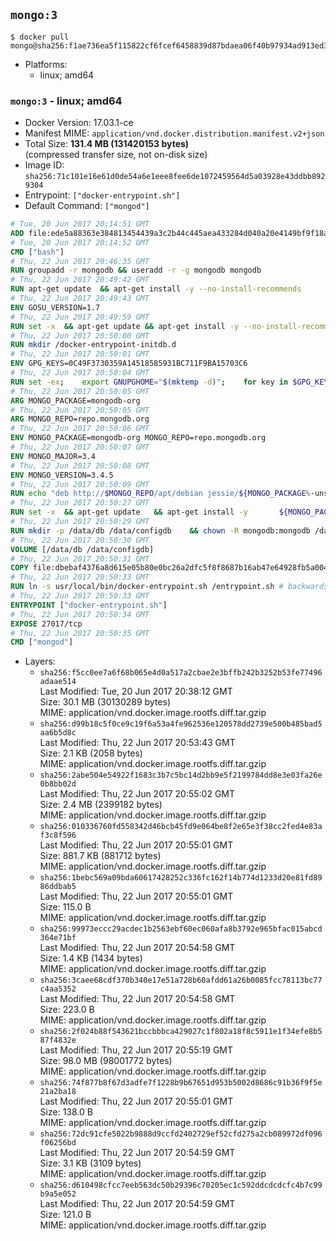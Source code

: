 ## `mongo:3`

```console
$ docker pull mongo@sha256:f1ae736ea5f115822cf6fcef6458839d87bdaea06f40b97934ad913ed348f67d
```

-	Platforms:
	-	linux; amd64

### `mongo:3` - linux; amd64

-	Docker Version: 17.03.1-ce
-	Manifest MIME: `application/vnd.docker.distribution.manifest.v2+json`
-	Total Size: **131.4 MB (131420153 bytes)**  
	(compressed transfer size, not on-disk size)
-	Image ID: `sha256:71c101e16e61d0de54a6e1eee8fee6de1072459564d5a03928e43ddbb8929304`
-	Entrypoint: `["docker-entrypoint.sh"]`
-	Default Command: `["mongod"]`

```dockerfile
# Tue, 20 Jun 2017 20:14:51 GMT
ADD file:ede5a88363e384813454439a3c2b44c445aea433284d040a20e4149bf9f18a5c in / 
# Tue, 20 Jun 2017 20:14:52 GMT
CMD ["bash"]
# Thu, 22 Jun 2017 20:46:35 GMT
RUN groupadd -r mongodb && useradd -r -g mongodb mongodb
# Thu, 22 Jun 2017 20:49:42 GMT
RUN apt-get update 	&& apt-get install -y --no-install-recommends 		ca-certificates 		jq 		numactl 	&& rm -rf /var/lib/apt/lists/*
# Thu, 22 Jun 2017 20:49:43 GMT
ENV GOSU_VERSION=1.7
# Thu, 22 Jun 2017 20:49:59 GMT
RUN set -x 	&& apt-get update && apt-get install -y --no-install-recommends wget && rm -rf /var/lib/apt/lists/* 	&& wget -O /usr/local/bin/gosu "https://github.com/tianon/gosu/releases/download/$GOSU_VERSION/gosu-$(dpkg --print-architecture)" 	&& wget -O /usr/local/bin/gosu.asc "https://github.com/tianon/gosu/releases/download/$GOSU_VERSION/gosu-$(dpkg --print-architecture).asc" 	&& export GNUPGHOME="$(mktemp -d)" 	&& gpg --keyserver ha.pool.sks-keyservers.net --recv-keys B42F6819007F00F88E364FD4036A9C25BF357DD4 	&& gpg --batch --verify /usr/local/bin/gosu.asc /usr/local/bin/gosu 	&& rm -r "$GNUPGHOME" /usr/local/bin/gosu.asc 	&& chmod +x /usr/local/bin/gosu 	&& gosu nobody true 	&& apt-get purge -y --auto-remove wget
# Thu, 22 Jun 2017 20:50:00 GMT
RUN mkdir /docker-entrypoint-initdb.d
# Thu, 22 Jun 2017 20:50:01 GMT
ENV GPG_KEYS=0C49F3730359A14518585931BC711F9BA15703C6
# Thu, 22 Jun 2017 20:50:04 GMT
RUN set -ex; 	export GNUPGHOME="$(mktemp -d)"; 	for key in $GPG_KEYS; do 		gpg --keyserver ha.pool.sks-keyservers.net --recv-keys "$key"; 	done; 	gpg --export $GPG_KEYS > /etc/apt/trusted.gpg.d/mongodb.gpg; 	rm -r "$GNUPGHOME"; 	apt-key list
# Thu, 22 Jun 2017 20:50:05 GMT
ARG MONGO_PACKAGE=mongodb-org
# Thu, 22 Jun 2017 20:50:05 GMT
ARG MONGO_REPO=repo.mongodb.org
# Thu, 22 Jun 2017 20:50:06 GMT
ENV MONGO_PACKAGE=mongodb-org MONGO_REPO=repo.mongodb.org
# Thu, 22 Jun 2017 20:50:07 GMT
ENV MONGO_MAJOR=3.4
# Thu, 22 Jun 2017 20:50:08 GMT
ENV MONGO_VERSION=3.4.5
# Thu, 22 Jun 2017 20:50:09 GMT
RUN echo "deb http://$MONGO_REPO/apt/debian jessie/${MONGO_PACKAGE%-unstable}/$MONGO_MAJOR main" | tee "/etc/apt/sources.list.d/${MONGO_PACKAGE%-unstable}.list"
# Thu, 22 Jun 2017 20:50:27 GMT
RUN set -x 	&& apt-get update 	&& apt-get install -y 		${MONGO_PACKAGE}=$MONGO_VERSION 		${MONGO_PACKAGE}-server=$MONGO_VERSION 		${MONGO_PACKAGE}-shell=$MONGO_VERSION 		${MONGO_PACKAGE}-mongos=$MONGO_VERSION 		${MONGO_PACKAGE}-tools=$MONGO_VERSION 	&& rm -rf /var/lib/apt/lists/* 	&& rm -rf /var/lib/mongodb 	&& mv /etc/mongod.conf /etc/mongod.conf.orig
# Thu, 22 Jun 2017 20:50:29 GMT
RUN mkdir -p /data/db /data/configdb 	&& chown -R mongodb:mongodb /data/db /data/configdb
# Thu, 22 Jun 2017 20:50:30 GMT
VOLUME [/data/db /data/configdb]
# Thu, 22 Jun 2017 20:50:31 GMT
COPY file:dbebaf4376a8d615e05b80e0bc26a2dfc5f8f8687b16ab47e64928fb5a00498d in /usr/local/bin/ 
# Thu, 22 Jun 2017 20:50:33 GMT
RUN ln -s usr/local/bin/docker-entrypoint.sh /entrypoint.sh # backwards compat
# Thu, 22 Jun 2017 20:50:33 GMT
ENTRYPOINT ["docker-entrypoint.sh"]
# Thu, 22 Jun 2017 20:50:34 GMT
EXPOSE 27017/tcp
# Thu, 22 Jun 2017 20:50:35 GMT
CMD ["mongod"]
```

-	Layers:
	-	`sha256:f5cc0ee7a6f68b065e4d0a517a2cbae2e3bffb242b3252b53fe77496adaae514`  
		Last Modified: Tue, 20 Jun 2017 20:38:12 GMT  
		Size: 30.1 MB (30130289 bytes)  
		MIME: application/vnd.docker.image.rootfs.diff.tar.gzip
	-	`sha256:d99b18c5f0ce9c19f6a53a4fe962536e120578dd2739e500b485bad5aa6b5d8c`  
		Last Modified: Thu, 22 Jun 2017 20:53:43 GMT  
		Size: 2.1 KB (2058 bytes)  
		MIME: application/vnd.docker.image.rootfs.diff.tar.gzip
	-	`sha256:2abe504e54922f1683c3b7c5bc14d2bb9e5f2199784dd8e3e03fa26e0b8bb02d`  
		Last Modified: Thu, 22 Jun 2017 20:55:02 GMT  
		Size: 2.4 MB (2399182 bytes)  
		MIME: application/vnd.docker.image.rootfs.diff.tar.gzip
	-	`sha256:010336760fd558342d46bcb45fd9e064be8f2e65e3f38cc2fed4e83af3c8f596`  
		Last Modified: Thu, 22 Jun 2017 20:55:01 GMT  
		Size: 881.7 KB (881712 bytes)  
		MIME: application/vnd.docker.image.rootfs.diff.tar.gzip
	-	`sha256:1bebc569a09bda60617428252c336fc162f14b774d1233d20e81fd8986ddbab5`  
		Last Modified: Thu, 22 Jun 2017 20:55:01 GMT  
		Size: 115.0 B  
		MIME: application/vnd.docker.image.rootfs.diff.tar.gzip
	-	`sha256:99973eccc29acdec1b2563ebf60ec060afa8b3792e965bfac015abcd364e71bf`  
		Last Modified: Thu, 22 Jun 2017 20:54:58 GMT  
		Size: 1.4 KB (1434 bytes)  
		MIME: application/vnd.docker.image.rootfs.diff.tar.gzip
	-	`sha256:3caee68cdf370b340e17e51a728b60afdd61a26b0085fcc78113bc77c4aa5352`  
		Last Modified: Thu, 22 Jun 2017 20:54:58 GMT  
		Size: 223.0 B  
		MIME: application/vnd.docker.image.rootfs.diff.tar.gzip
	-	`sha256:2f024b88f543621bccbbbca429027c1f802a18f8c5911e1f34efe8b587f4832e`  
		Last Modified: Thu, 22 Jun 2017 20:55:19 GMT  
		Size: 98.0 MB (98001772 bytes)  
		MIME: application/vnd.docker.image.rootfs.diff.tar.gzip
	-	`sha256:74f877b8f67d3adfe7f1228b9b67651d953b5002d8686c91b36f9f5e21a2ba18`  
		Last Modified: Thu, 22 Jun 2017 20:55:01 GMT  
		Size: 138.0 B  
		MIME: application/vnd.docker.image.rootfs.diff.tar.gzip
	-	`sha256:72dc91cfe5022b9888d9ccfd2402729ef52cfd275a2cb089972df096f06256bd`  
		Last Modified: Thu, 22 Jun 2017 20:54:59 GMT  
		Size: 3.1 KB (3109 bytes)  
		MIME: application/vnd.docker.image.rootfs.diff.tar.gzip
	-	`sha256:d610498cfcc7eeb563dc50b29396c70205ec1c592ddcdcdcfc4b7c99b9a5e052`  
		Last Modified: Thu, 22 Jun 2017 20:54:59 GMT  
		Size: 121.0 B  
		MIME: application/vnd.docker.image.rootfs.diff.tar.gzip
